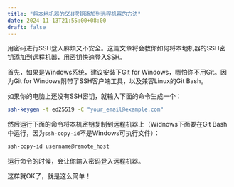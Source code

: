 ```yaml
---
title: "将本地机器的SSH密钥添加到远程机器的方法"
date: 2024-11-13T21:55:00+08:00
draft: false
---
```


用密码进行SSH登入麻烦又不安全。这篇文章将会教你如何将本地机器的SSH密钥添加到远程机器，用密钥快速登入SSH。

首先，如果是Windows系统，建议安装下Git for Windows，哪怕你不用Git。因为Git for Windows附带了SSH客户端工具，以及兼容Linux的Git Bash。

如果你的电脑上还没有SSH密钥，就输入下面的命令生成一个：
```sh
ssh-keygen -t ed25519 -C "your_email@example.com"
```

然后运行下面的命令将本机密钥复制到远程机器上（Widnows下面要在Git Bash中运行，因为`ssh-copy-id`不是Windows可执行文件）：
```sh
ssh-copy-id username@remote_host
```

运行命令的时候，会让你输入密码登入远程机器。

这样就OK了，就是这么简单！

